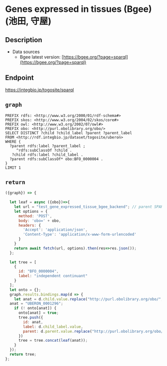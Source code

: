 # Genes expressed in tissues (Bgee) (池田, 守屋)

## Description

- Data sources
    - Bgee latest version: [https://bgee.org/?page=sparql](https://bgee.org/?page=sparql)

## Endpoint

https://integbio.jp/togosite/sparql

## `graph`
```sparql
PREFIX rdfs: <http://www.w3.org/2000/01/rdf-schema#>
PREFIX skos: <http://www.w3.org/2004/02/skos/core#>
PREFIX owl: <http://www.w3.org/2002/07/owl#>
PREFIX obo: <http://purl.obolibrary.org/obo/>
SELECT DISTINCT ?child ?child_label ?parent ?parent_label
FROM <http://rdf.integbio.jp/dataset/togosite/uberon>
WHERE {
  ?parent rdfs:label ?parent_label ;
     ^rdfs:subClassOf ?child .
   ?child rdfs:label ?child_label .
  ?parent rdfs:subClassOf* obo:BFO_0000004 .
}
LIMIT 1
```

## `return`

```javascript
({graph}) => {
  
  let leaf = async ({obo})=>{
    let url = "test_gene_expressed_tissue_bgee_backend"; // parent SPARQLet relative path
    let options = {
      method: 'POST',
      body: 'obo=' + obo,
      headers: {
        'Accept': 'application/json',
        'Content-Type': 'application/x-www-form-urlencoded'
      }
    }
    return await fetch(url, options).then(res=>res.json());
  };
  
  let tree = [
    {
      id: "BFO_0000004",
      label: "independent continuant"
    }
  ];
  let onto = {};
  graph.results.bindings.map(d => {
    let anat = d.child.value.replace("http://purl.obolibrary.org/obo/", "");
  anat = "UBERON_0001296";
    if (! onto[anat]) {
      onto[anat] = true;
      tree.push({
        id: anat,
        label: d.child_label.value,
        parent: d.parent.value.replace("http://purl.obolibrary.org/obo/", "")
      })
      tree = tree.concat(leaf(anat));
    }
  });
  return tree;
};
```
